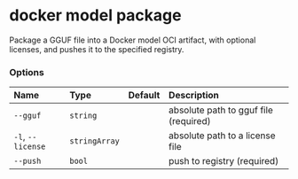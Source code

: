 # docker model package

<!---MARKER_GEN_START-->
Package a GGUF file into a Docker model OCI artifact, with optional licenses, and pushes it to the specified registry.

### Options

| Name              | Type          | Default | Description                           |
|:------------------|:--------------|:--------|:--------------------------------------|
| `--gguf`          | `string`      |         | absolute path to gguf file (required) |
| `-l`, `--license` | `stringArray` |         | absolute path to a license file       |
| `--push`          | `bool`        |         | push to registry (required)           |


<!---MARKER_GEN_END-->

